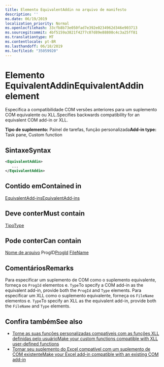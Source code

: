 ```yaml
---
title: Elemento EquivalentAddin no arquivo de manifesto
description: ''
ms.date: 06/19/2019
localization_priority: Normal
ms.openlocfilehash: 33cfb8b73e050fad7e392e0234962d346e903713
ms.sourcegitcommit: 4bf5159a3821f4277c07d89e88808c4c3a25ff81
ms.translationtype: MT
ms.contentlocale: pt-BR
ms.lasthandoff: 06/18/2019
ms.locfileid: "35059920"
---
```

# <a name="equivalentaddin-element"></a><span data-ttu-id="cade4-102">Elemento EquivalentAddin</span><span class="sxs-lookup"><span data-stu-id="cade4-102">EquivalentAddin element</span></span>

<span data-ttu-id="cade4-103">Especifica a compatibilidade COM versões anteriores para um suplemento COM equivalente ou XLL.</span><span class="sxs-lookup"><span data-stu-id="cade4-103">Specifies backwards compatibility for an equivalent COM add-in or XLL.</span></span>

<span data-ttu-id="cade4-104">**Tipo de suplemento:** Painel de tarefas, função personalizada</span><span class="sxs-lookup"><span data-stu-id="cade4-104">**Add-in type:** Task pane, Custom function</span></span>

## <a name="syntax"></a><span data-ttu-id="cade4-105">Sintaxe</span><span class="sxs-lookup"><span data-stu-id="cade4-105">Syntax</span></span>

```XML
<EquivalentAddin>
   ...
</EquivalentAddin>
```

## <a name="contained-in"></a><span data-ttu-id="cade4-106">Contido em</span><span class="sxs-lookup"><span data-stu-id="cade4-106">Contained in</span></span>

[<span data-ttu-id="cade4-107">EquivalentAdd-ins</span><span class="sxs-lookup"><span data-stu-id="cade4-107">EquivalentAdd-ins</span></span>](equivalentaddins.md)

## <a name="must-contain"></a><span data-ttu-id="cade4-108">Deve conter</span><span class="sxs-lookup"><span data-stu-id="cade4-108">Must contain</span></span>

[<span data-ttu-id="cade4-109">Tipo</span><span class="sxs-lookup"><span data-stu-id="cade4-109">Type</span></span>](type.md)

## <a name="can-contain"></a><span data-ttu-id="cade4-110">Pode conter</span><span class="sxs-lookup"><span data-stu-id="cade4-110">Can contain</span></span>

<span data-ttu-id="cade4-111">[](progid.md)
[Nome de arquivo](filename.md) ProgID</span><span class="sxs-lookup"><span data-stu-id="cade4-111">[ProgId](progid.md)
[FileName](filename.md)</span></span>

## <a name="remarks"></a><span data-ttu-id="cade4-112">Comentários</span><span class="sxs-lookup"><span data-stu-id="cade4-112">Remarks</span></span>

<span data-ttu-id="cade4-113">Para especificar um suplemento de COM como o suplemento equivalente, forneça os `ProgId` elementos e. `Type`</span><span class="sxs-lookup"><span data-stu-id="cade4-113">To specify a COM add-in as the equivalent add-in, provide both the `ProgId` and `Type` elements.</span></span> <span data-ttu-id="cade4-114">Para especificar um XLL como o suplemento equivalente, forneça os `FileName` elementos e. `Type`</span><span class="sxs-lookup"><span data-stu-id="cade4-114">To specify an XLL as the equivalent add-in, provide both the `FileName` and `Type` elements.</span></span>

## <a name="see-also"></a><span data-ttu-id="cade4-115">Confira também</span><span class="sxs-lookup"><span data-stu-id="cade4-115">See also</span></span>

- [<span data-ttu-id="cade4-116">Torne as suas funções personalizadas compatíveis com as funções XLL definidas pelo usuário</span><span class="sxs-lookup"><span data-stu-id="cade4-116">Make your custom functions compatible with XLL user-defined functions</span></span>](../../excel/make-custom-functions-compatible-with-xll-udf.md)
- [<span data-ttu-id="cade4-117">Tornar seu suplemento do Excel compatível com um suplemento de COM existente</span><span class="sxs-lookup"><span data-stu-id="cade4-117">Make your Excel add-in compatible with an existing COM add-in</span></span>](../../develop/make-office-add-in-compatible-with-existing-com-add-in.md)